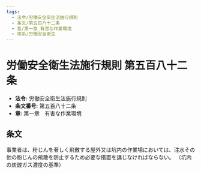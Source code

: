 ```yaml
---
tags:
  - 法令/労働安全衛生法施行規則
  - 条文/第五百八十二条
  - 章/第一章_有害な作業環境
  - 体系/労働安全衛生
---
```

# 労働安全衛生法施行規則 第五百八十二条

- **法令:** 労働安全衛生法施行規則
- **条文番号:** 第五百八十二条
- **章:** 第一章　有害な作業環境

## 条文
事業者は、粉じんを著しく飛散する屋外又は坑内の作業場においては、注水その他の粉じんの飛散を防止するため必要な措置を講じなければならない。
（坑内の炭酸ガス濃度の基準）

